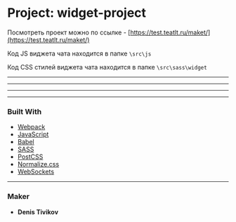 # Project: widget-project
Посмотреть проект можно по ссылке - [https://test.teatlt.ru/maket/](https://test.teatlt.ru/maket/)

Код JS виджета чата находится в папке `\src\js`

Код CSS стилей виджета чата находится в папке `\src\sass\widget`


***


***


***


***
### Built With

* [Webpack](https://webpack.js.org/)
* [JavaScript](https://www.javascript.com/)
* [Babel](https://babeljs.io/)
* [SASS](https://sass-lang.com/)
* [PostCSS](https://postcss.org/)
* [Normalize.css](https://necolas.github.io/normalize.css/)
* [WebSockets](https://developer.mozilla.org/ru/docs/WebSockets)

***
### Maker
* **Denis Tivikov**


